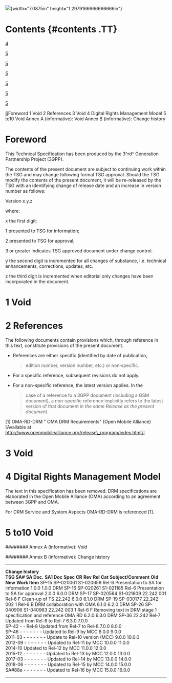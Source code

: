 ![](media/image1.jpeg){width="7.0875in" height="1.2979166666666666in"}

Contents {#contents .TT}
========

[4](#foreword)

[5](#void)

[5](#references)

[5](#void-1)

[5](#digital-rights-management-model)

[5](#to10-void)

[5](#__RefHeading___Toc217730647)

[6](#annex-b-informative-change-history)Foreword 1 Void 2 References 3
Void 4 Digital Rights Management Model 5 to10 Void Annex A
(informative): Void Annex B (informative): Change history

Foreword
========

This Technical Specification has been produced by the 3^rd^ Generation
Partnership Project (3GPP).

The contents of the present document are subject to continuing work
within the TSG and may change following formal TSG approval. Should the
TSG modify the contents of the present document, it will be re-released
by the TSG with an identifying change of release date and an increase in
version number as follows:

Version x.y.z

where:

x the first digit:

1 presented to TSG for information;

2 presented to TSG for approval;

3 or greater indicates TSG approved document under change control.

y the second digit is incremented for all changes of substance, i.e.
technical enhancements, corrections, updates, etc.

z the third digit is incremented when editorial only changes have been
incorporated in the document.

1 Void
======

2 References
============

The following documents contain provisions which, through reference in
this text, constitute provisions of the present document.

-   References are either specific (identified by date of publication,
    > edition number, version number, etc.) or non‑specific.

-   For a specific reference, subsequent revisions do not apply.

-   For a non-specific reference, the latest version applies. In the
    > case of a reference to a 3GPP document (including a GSM document),
    > a non-specific reference implicitly refers to the latest version
    > of that document *in the same Release as the present document*.

\[1\] OMA-RD-DRM \" OMA DRM Requirements\" (Open Mobile Alliance)
\[Available at
http://www.openmobilealliance.org/release\_program/index.html\]

3 Void
======

4 Digital Rights Management Model
=================================

The text in this specification has been removed. DRM specifications are
elaborated in the Open Mobile Alliance (OMA) according to an agreement
between 3GPP and OMA.

For DRM Service and System Aspects OMA-RD-DRM is referenced \[1\].

5 to10 Void
===========

######## Annex A (informative): Void

######## Annex B (informative): Change history

  -------------------- ------------- ------------- ---------- -------- --------- --------- --------- ----------------------------------------------------------------- --------- --------- ---------------
  **Change history**                                                                                                                                                                       
  **TSG SA\#**         **SA Doc.**   **SA1 Doc**   **Spec**   **CR**   **Rev**   **Rel**   **Cat**   **Subject/Comment**                                               **Old**   **New**   **Work Item**
  SP-15                SP-020061     S1-020659                                   Rel-6               Presentation to SA for information                                1.0.0     1.0.0     DRM
  SP-16                SP-020261     S1-021185                                   Rel-6               Presentation to SA for approval                                   2.0.0     6.0.0     DRM
  SP-17                SP-020564     S1-021609     22.242     001                Rel-6     F         Clean-up of TS 22.242                                             6.0.0     6.1.0     DRM
  SP-19                SP-030177                   22.242     002      1         Rel-6     B         DRM collaboration with OMA                                        6.1.0     6.2.0     DRM
  SP-26                SP-040906     S1-040963     22.242     003      1         Rel-6     F         Removing text in DRM stage 1 specification and reference OMA RD   6.2.0     6.3.0     DRM
  SP-36                                            22.242                        Rel-7               Updated from Rel-6 to Rel-7                                       6.3.0     7.0.0     
  SP-42                \-            \-                                          Rel-8               Updated from Rel-7 to Rel-8                                       7.0.0     8.0.0     
  SP-46                \-            \-            \-         \-       \-        \-        \-        Updated to Rel-9 by MCC                                           8.0.0     9.0.0     
  2011-03              \-            \-            \-         \-       \-        \-        \-        Update to Rel-10 version (MCC)                                    9.0.0     10.0.0    
  2012-09              \-            \-            \-         \-       \-        \-        \-        Updated to Rel-11 by MCC                                          10.0.0    11.0.0    
  2014-10                                                                                            Updated to Rel-12 by MCC                                          11.0.0    12.0.0    
  2015-12              \-            \-            \-         \-       \-        \-        \-        Updated to Rel-13 by MCC                                          12.0.0    13.0.0    
  2017-03              \-            \-            \-         \-       \-        \-        \-        Updated to Rel-14 by MCC                                          13.0.0    14.0.0    
  2018-06              \-            \-            \-         \-       \-        \-        \-        Updated to Rel-15 by MCC                                          14.0.0    15.0.0    
  SA\#88e              \-            \-            \-         \-       \-        \-        \-        Updated to Rel-16 by MCC                                          15.0.0    16.0.0    
  -------------------- ------------- ------------- ---------- -------- --------- --------- --------- ----------------------------------------------------------------- --------- --------- ---------------

